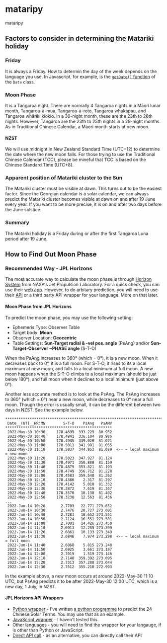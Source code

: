 # mataripy
mataripy

## Factors to consider in determining the Matariki holiday
### Friday
It is always a Friday. How to determin the day of the week depends on the language you use. In Javascript, for example, is the [`getDate()` function](https://developer.mozilla.org/en-US/docs/Web/JavaScript/Reference/Global_Objects/Date/getDay) of the `Date` class. 
### Moon Phase
It is a Tangaroa night. There are normally 4 Tangaroa nights in a Māori lunar month, Tangaroa-ā-mua, Tangaroa-ā-roto, Tangaroa whakapau, and Tangaroa whāriki kiokio. In a 30-night month, these are the 23th to 26th nights. However, Tangaroa are the 23th to 25th nights in a 29-night months. As in Traditional Chinese Calendar, a Māori month starts at new moon.
#### NZST 
We will use midnight in New Zealand Standard Time (UTC+12) to determine the date where the new moon falls. For those trying to use the Traditional Chinese Calendar (TCC), please be mineful that TCC is based on the Chinese Standard Time (UTC+8).
### Apparent position of Matariki cluster to the Sun
The Matariki cluster must be visible at dawn. This turns out to be the easiest factor. Since the Georgian calendar is a solar calendar, we can always predict the Matariki cluster becomes visible at dawn on and after 19 June every year.
If you want to be more precise, it is on and after two days before the June solstice.
### Summary
The Matariki holiday is a Friday during or after the first Tangaroa Luna period after 19 June.
## How to Find Out Moon Phase
### Recommended Way - JPL Horizons
The most accurate way to calculate the moon phase is through [Horizon System](https://ssd.jpl.nasa.gov/horizons/) from NASA's Jet Propulsion Laboratory. For a quick check, you can use their [web app](https://ssd.jpl.nasa.gov/horizons/app.html). However, to do arbitary prediction, you will need to use their [API](https://ssd-api.jpl.nasa.gov/doc/horizons.html) or a third party API wrapper for your language. More on that later.
#### Moon Phase from JPL Horizons
To predict the moon phase, you may use the following setting:
* Ephemeris Type: Observer Table
* Target body: **Moon**
* Observer Location: **Geocentric**
* Table Settings: **Sun-Target radial & -vel pos. angle** (PsAng) and/or **Sun-Target-Observer ~PHASE angle** (S-T-O)

When the PsAng increases to 360° (which = 0°), it is a new moon. When it decreases back to 0°, it is a full moon.
For S-T-O, it rises to its a local maximum at new moon, and falls to a local minimum at full moon.
A new moon happens when the S-T-O climbs to a local maximum (should be just below 180°), and full moon when it declines to a local minimum (just above 0°).

Another less accurate method is to look at the PsAng. The PsAng increases to 360° (which = 0°) near a new moon, while decreases to 0° near a full moon. Though the error is usually small, it can be the different between two days in NZST. See the example below.
```
*******************************************************************************
 Date__(UT)__HR:MN        S-T-O    PsAng   PsAMV
************************************************
 2022-May-30 10:30     178.4699  333.229  80.952
 2022-May-30 10:40     178.4841  336.104  80.986
 2022-May-30 10:50     178.4945  339.026  81.021
 2022-May-30 11:00     178.5011  341.981  81.055
 2022-May-30 11:10     178.5037  344.953  81.089  <-- ~ local maximum = new moon
 2022-May-30 11:20     178.5023  347.927  81.124
 2022-May-30 11:30     178.4971  350.888  81.159
 2022-May-30 11:40     178.4879  353.821  81.193
 2022-May-30 11:50     178.4749  356.712  81.228
 2022-May-30 12:00     178.4583  359.548  81.262
 2022-May-30 12:10     178.4380    2.317  81.297
 2022-May-30 12:20     178.4142    5.010  81.332
 2022-May-30 12:30     178.3872    7.619  81.367
 2022-May-30 12:40     178.3570   10.138  81.402
 2022-May-30 12:50     178.3238   12.563  81.436
...
 2022-Jun-14 10:20       2.7703   22.771 273.652
 2022-Jun-14 10:30       2.7476   20.727 273.601
 2022-Jun-14 10:40       2.7283   18.652 273.551
 2022-Jun-14 10:50       2.7124   16.551 273.501
 2022-Jun-14 11:00       2.7001   14.426 273.450
 2022-Jun-14 11:10       2.6913   12.285 273.399
 2022-Jun-14 11:20       2.6861   10.133 273.349
 2022-Jun-14 11:30       2.6846    7.974 273.298  <-- ~ local maximum = full moon
 2022-Jun-14 11:40       2.6868    5.815 273.248
 2022-Jun-14 11:50       2.6925    3.661 273.197
 2022-Jun-14 12:00       2.7019    1.519 273.146
 2022-Jun-14 12:10       2.7148  359.392 273.095
 2022-Jun-14 12:20       2.7313  357.288 273.044
 2022-Jun-14 12:30       2.7512  355.210 272.993
```
In the example above, a new moon occurs at around 2022-May-30 11:10 UTC, but PsAng predicts it to be after 2022-May-30 12:00 UTC, which is a new day, 1 July, in NZST. 
#### JPL Horizons API Wrappers
* [Python wrapper](https://astroquery.readthedocs.io/en/latest/jplhorizons/jplhorizons.html) - I've written [a python programme](https://github.com/kumkee/solarterms) to predict the 24 Chinese Solar Terms. You may use that as an example.
* [JavaScript wrapper](https://github.com/zachfejes/js-horizons) - I haven't tested this.
* Other languages - you will need to find the wrapper for your langauge, if is other than Python or JavaScript. 
* [Direct API call](https://ssd-api.jpl.nasa.gov/doc/horizons.html) - as an alternative, you can directly call their API
